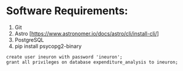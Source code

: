 # Software Requirements:
1. Git
2. Astro [https://www.astronomer.io/docs/astro/cli/install-cli/]
3. PostgreSQL
4. pip install psycopg2-binary




```
create user ineuron with password 'ineuron';
grant all privileges on database expenditure_analysis to ineuron;
```